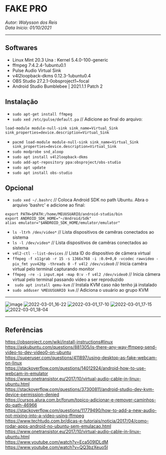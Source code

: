 # **FAKE PRO**
*Autor: Walysson dos Reis  
Data Início: 01/10/2021*  

---


## Softwares 

* Linux Mint 20.3 Una : Kernel 5.4.0-100-generic
* ffmpeg 7:4.2.4-1ubuntu0.1
* Pulse Audio Virtual Sink
* v4l2loopback-dkms 0.12.3-1ubuntu0.4
* OBS Studio 27.2.1-0obsproject1~focal
* Android Studio Bumblebee | 2021.1.1 Patch 2

## Instalação
* `sudo apt-get install ffmpeg`  
* `sudo xed /etc/pulse/default.pa` // Adicione ao final do arquivo:
~~~
load-module module-null-sink sink_name=Virtual_Sink sink_properties=device.description=Virtual_Sink
~~~
* `pacmd load-module module-null-sink sink_name=Virtual_Sink sink_properties=device.description=Virtual_Sink`
* `sudo modprobe snd_aloop`
* `sudo apt install v4l2loopback-dkms`
* `sudo add-apt-repository ppa:obsproject/obs-studio`
* `sudo apt update`
* `sudo apt install obs-studio`

## Opcional

* `sudo xed ~/.bashrc` // Coloca Android SDK no path Ubuntu. Abra o arquivo 'bashrc' e adicione ao final:
~~~~
export PATH=$PATH:/home/MEUUSUARIO/android-studio/bin
export ANDROID_SDK_HOME="~/Android/Sdk"
alias emulator="$ANDROID_SDK_HOME/emulator/emulator"
~~~~
* `ls -ltrh /dev/video*` // Lista dispositivos de camêras conectados ao sistema
* `ls -l /dev/video*` // Lista dispositivos de camêras conectados ao sistema
* `v4l2-ctl --list-devices` // Lista ID do dispositivo de câmera virtual
* `ffmpeg -f x11grab -r 15 -s 1366x768 -i :0.0+0,0 -vcodec rawvideo -pix_fmt yuv420p -threads 0 -f v4l2 /dev/video0` // Inicia camêra virtual pelo terminal capturando monitor
* `ffmpeg -re -i input.mp4 -map 0:v -f v4l2 /dev/video0` // Inicia câmera virtual pelo terminal passando vídeo a ser reproduzido
* ` sudo apt install qemu-kvm` // Instala KVM caso não tenho já instalado
* `sudo adduser %MEUUSUARIO kvm` // Adiciona o usuário ao grupo KVM
---- 
![image](https://user-images.githubusercontent.com/38730743/156210953-ab4e2160-8f0c-4456-9412-5db01fb19470.png)
![2022-03-01_16-22](https://user-images.githubusercontent.com/38730743/157657345-73046fda-49f2-4568-b1bf-9aad030e61a8.png)
![2022-03-01_17-10](https://user-images.githubusercontent.com/38730743/157657350-f283d3b9-54a4-4356-9c2a-22f8aaee10c7.png)
![2022-03-01_17-15](https://user-images.githubusercontent.com/38730743/157657355-90b0662a-e5f3-4104-857a-3c9cbb041de5.png)
![2022-03-01_18-04](https://user-images.githubusercontent.com/38730743/157657372-63e9379d-f23d-4ded-9b88-10248c8316eb.png)


--------
## Referências
https://obsproject.com/wiki/install-instructions#linux  
https://askubuntu.com/questions/881305/is-there-any-way-ffmpeg-send-video-to-dev-video0-on-ubuntu  
https://superuser.com/questions/411897/using-desktop-as-fake-webcam-on-linux  
https://stackoverflow.com/questions/14012924/android-how-to-use-webcam-in-emulator  
https://www.onetransistor.eu/2017/10/virtual-audio-cable-in-linux-ubuntu.html  
https://stackoverflow.com/questions/37300811/android-studio-dev-kvm-device-permission-denied  
https://cursos.alura.com.br/forum/topico-adicionar-e-remover-caminhos-do-path-46966  
https://stackoverflow.com/questions/11779490/how-to-add-a-new-audio-not-mixing-into-a-video-using-ffmpeg  
https://www.techtudo.com.br/dicas-e-tutoriais/noticia/2017/04/como-rodar-apps-android-no-ubuntu-sem-emulacao.html  
https://www.onetransistor.eu/2017/10/virtual-audio-cable-in-linux-ubuntu.html  
https://www.youtube.com/watch?v=Eca509IDLdM  
https://www.youtube.com/watch?v=QQ3bzXeuo5I  

